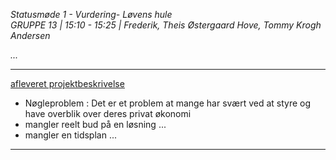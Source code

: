 *Statusmøde 1 - Vurdering- Løvens hule*   
*GRUPPE 13 | 15:10 - 15:25 | Frederik, Theis Østergaard Hove, Tommy Krogh Andersen*   

*...*

----------------------------------------------------------------------------------

[afleveret projektbeskrivelse](dokument.pdf)

- Nøgleproblem : Det er et problem at mange har svært ved at styre og have overblik over deres privat økonomi
- mangler reelt bud på en løsning ... 
- mangler en tidsplan ...

----------------------------------------------------------------------------------
